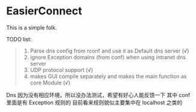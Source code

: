 # EasierConnect
This is a simple folk.

TODO list:
> 1. Parse dns config from rconf and use it as Default dns server (√)
> 2. ignore Exception domains (from conf) when using intranet dns server 
> 3. UDP protocol support  (√)
> 4. makes GUI compile separately and makes the main function as core Module  (√)

Dns 因为没有相应环境，所以没办法测试，希望有好心人能反馈一下
其中 conf 里面是有 Exception 规则的
目前看来规则貌似主要集中在 localhost 之类的
